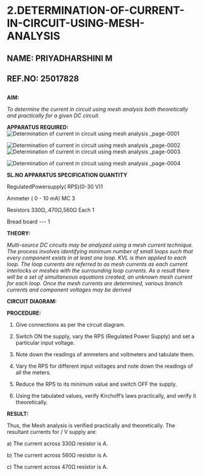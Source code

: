 # 2.DETERMINATION-OF-CURRENT-IN-CIRCUIT-USING-MESH-ANALYSIS
## NAME: PRIYADHARSHINI M
## REF.NO: 25017828
##
**AIM:**

*To determine the current in circuit using mesh analysis both theoretically and practically for a given DC circuit.*

**APPARATUS REQUIRED:**
![Determination of current in circuit using mesh analysis _page-0001](https://github.com/user-attachments/assets/bf7bb603-09f1-424e-81e4-ea039623d03c)

![Determination of current in circuit using mesh analysis _page-0002](https://github.com/user-attachments/assets/a02b9356-6f3c-4788-aee6-21f56f90b246)
![Determination of current in circuit using mesh analysis _page-0003](https://github.com/user-attachments/assets/f1f23ed6-367d-485a-8ab3-b20007e3f271)

![Determination of current in circuit using mesh analysis _page-0004](https://github.com/user-attachments/assets/a7e2c3cb-7b1b-4528-8cbf-7561361dc900)

**SL.NO	APPARATUS	SPECIFICATION	QUANTITY**

  RegulatedPowersupply( RPS)(0-30 V)1
	
  Ammeter	( 0 - 10 mA) MC	3
	
  Resistors	330Ω,.470Ω,560Ω	Each 1
	
  Bread board	---	1

**THEORY:**

*Multi-source DC circuits may be analyzed using a mesh current technique. The process involves identifying minimum number of small loops such that every component exists in at least one loop. KVL is then applied to each loop. The loop currents are referred to as mesh currents as each current interlocks or meshes with the surrounding loop currents. As a result there will be a set of simultaneous equations created, an unknown mesh current for each loop. Once the mesh currents are determined, various branch currents and component voltages may be derived*

**CIRCUIT DIAGRAM:**

**PROCEDURE:** 

1.	Give connections as per the circuit diagram.

2.	Switch ON the supply, vary the RPS (Regulated Power Supply) and set a particular input voltage.

3.	Note down the readings of ammeters and voltmeters and tabulate them.

4.	Vary the RPS for different input voltages and note down the readings of all the meters.

5.	Reduce the RPS to its minimum value and switch OFF the supply.

6.	Using the tabulated values, verify Kirchoff’s laws practically, and verify it theoretically.

   **RESULT:**

Thus, the Mesh analysis is verified practically and theoretically. The resultant currents for 	/	V supply are:

a)	The current across 330Ω resistor is	A.

b)	The current across 560Ω resistor is	A.

c)	The current across 470Ω resistor is	A.

